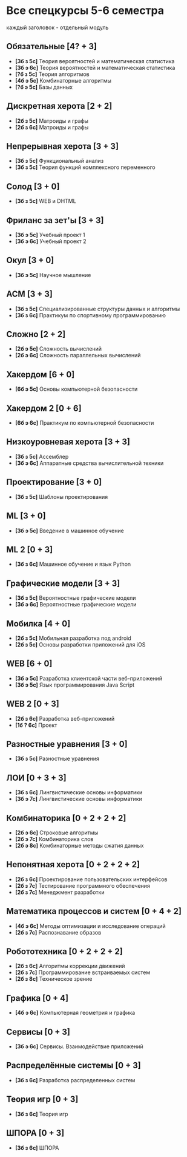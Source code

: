 # Все спецкурсы 5-6 семестра
каждый заголовок - отдельный модуль

## Обязательные **[4? + 3]**
- **[3б з 5с]** Теория вероятностей и математическая статистика
- **[3б э 6с]** Теория вероятностей и математическая статистика
- **[?б з 5с]** Теория алгоритмов
- **[4б э 5с]** Комбинаторные алгоритмы
- **[?б э 5с]** Базы данных

## Дискретная херота **[2 + 2]**
- **[2б з 5с]** Матроиды и графы
- **[2б з 6с]** Матроиды и графы

## Непрерывная херота **[3 + 3]**
- **[3б з 5с]** Функциональный анализ
- **[3б з 5с]** Теория функций комплексного переменного

## Солод **[3 + 0]**
- **[3б з 5с]** WEB и DHTML

## Фриланс за зет'ы **[3 + 3]**
- **[3б э 5с]** Учебный проект 1
- **[3б э 6с]** Учебный проект 2
  
## Окул **[3 + 0]**
- **[3б э 5с]** Научное мышление

## ACM **[3 + 3]**
- **[3б з 5с]** Специализированные структуры данных и алгоритмы
- **[3б з 6с]** Практикум по спортивному программированию

## Сложно **[2 + 2]**
- **[2б э 5с]** Сложность вычислений
- **[2б э 6с]** Сложность параллельных вычислений

## Хакердом **[6 + 0]**
- **[6б э 5с]** Основы компьютерной безопасности

## Хакердом 2 **[0 + 6]**
- **[6б э 6с]** Практикум по компьютерной безопасности
  
## Низкоуровневая херота **[3 + 3]**
- **[3б з 5с]** Ассемблер
- **[3б э 6с]** Аппаратные средства вычислительной техники

## Проектирование **[3 + 0]**
- **[3б з 5с]** Шаблоны проектирования

## ML **[3 + 0]**
- **[3б э 5с]** Введение в машинное обучение

## ML 2 **[0 + 3]**
- **[3б з 6с]** Машинное обучение и язык Python

## Графические модели **[3 + 3]**
- **[3б з 5с]** Вероятностные графические модели
- **[3б э 6с]** Вероятностные графические модели

## Мобилка **[4 + 0]**
- **[2б з 5с]** Мобильная разработка под android
- **[2б з 5с]** Основы разработки приложений для iOS

## WEB **[6 + 0]**
- **[3б э 5с]** Разработка клиентской части веб-приложений
- **[3б э 5с]** Язык программирования Java Script

## WEB 2 **[0 + 3]**
- **[2б з 6с]** Разработка веб-приложений
- **[1б ? 6с]** Проект


## Разностные уравнения **[3 + 0]**
- **[3б з 5с]** Разностные уравнения

## ЛОИ **[0 + 3 + 3]**
- **[3б з 6с]** Лингвистические основы информатики
- **[3б э 7с]** Лингвистические основы информатики

## Комбинаторика **[0 + 2 + 2 + 2]**
- **[2б э 6с]** Строковые алгоритмы
- **[2б э 7с]** Комбинаторика слов
- **[2б э 8с]** Комбинаторные методы сжатия данных

## Непонятная херота **[0 + 2 + 2 + 2]**
- **[2б з 6с]** Проектирование пользовательских интерфейсов
- **[2б з 7с]** Тестирование программного обеспечения
- **[2б з 7с]** Менеджмент разработки
  
## Математика процессов и систем **[0 + 4 + 2]**
- **[4б э 6с]** Методы оптимизации и исследование операций
- **[2б з 7с]** Распознавание образов

## Робототехника **[0 + 2 + 2 + 2]**
- **[2б з 6с]** Алгоритмы коррекции движений
- **[2б з 7с]** Программирование встраиваемых систем
- **[2б з 8с]** Техническое зрение

## Графика **[0 + 4]**
- **[4б э 6с]** Компьютерная геометрия и графика

## Сервисы **[0 + 3]**
- **[3б э 6с]** Сервисы. Взаимодействие приложений

## Распределённые системы **[0 + 3]**
- **[3б з 6с]** Разработка распределенных систем

## Теория игр **[0 + 3]**
- **[3б з 6с]** Теория игр

## ШПОРА **[0 + 3]**
- **[3б з 6с]** ШПОРА
